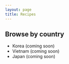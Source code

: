 ```yaml
---
layout: page
title: Recipes
---
```


## Browse by country
- Korea (coming soon)
- Vietnam (coming soon)
- Japan (coming soon)
